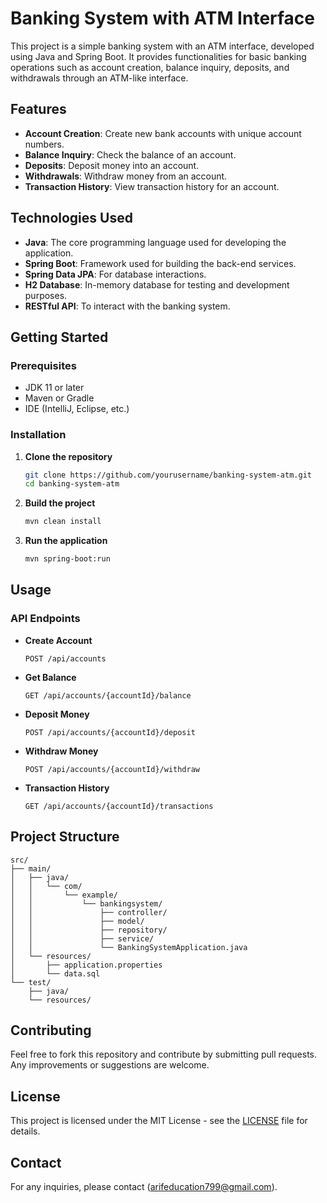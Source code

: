# Banking System with ATM Interface
This project is a simple banking system with an ATM interface, developed using Java and Spring Boot. It provides functionalities for basic banking operations such as account creation, balance inquiry, deposits, and withdrawals through an ATM-like interface.

## Features
- **Account Creation**: Create new bank accounts with unique account numbers.
- **Balance Inquiry**: Check the balance of an account.
- **Deposits**: Deposit money into an account.
- **Withdrawals**: Withdraw money from an account.
- **Transaction History**: View transaction history for an account.

## Technologies Used
- **Java**: The core programming language used for developing the application.
- **Spring Boot**: Framework used for building the back-end services.
- **Spring Data JPA**: For database interactions.
- **H2 Database**: In-memory database for testing and development purposes.
- **RESTful API**: To interact with the banking system.

## Getting Started

### Prerequisites
- JDK 11 or later
- Maven or Gradle
- IDE (IntelliJ, Eclipse, etc.)

### Installation

1. **Clone the repository**
   ```bash
   git clone https://github.com/yourusername/banking-system-atm.git
   cd banking-system-atm
   ```

2. **Build the project**
   ```bash
   mvn clean install
   ```

3. **Run the application**
   ```bash
   mvn spring-boot:run
   ```

## Usage

### API Endpoints
- **Create Account**
  ```http
  POST /api/accounts
  ```

- **Get Balance**
  ```http
  GET /api/accounts/{accountId}/balance
  ```

- **Deposit Money**
  ```http
  POST /api/accounts/{accountId}/deposit
  ```

- **Withdraw Money**
  ```http
  POST /api/accounts/{accountId}/withdraw
  ```

- **Transaction History**
  ```http
  GET /api/accounts/{accountId}/transactions
  ```

## Project Structure

```plaintext
src/
├── main/
│   ├── java/
│   │   └── com/
│   │       └── example/
│   │           └── bankingsystem/
│   │               ├── controller/
│   │               ├── model/
│   │               ├── repository/
│   │               ├── service/
│   │               └── BankingSystemApplication.java
│   └── resources/
│       ├── application.properties
│       └── data.sql
└── test/
    ├── java/
    └── resources/
```

## Contributing
Feel free to fork this repository and contribute by submitting pull requests. Any improvements or suggestions are welcome.

## License
This project is licensed under the MIT License - see the [LICENSE](LICENSE) file for details.

## Contact
For any inquiries, please contact (arifeducation799@gmail.com).
